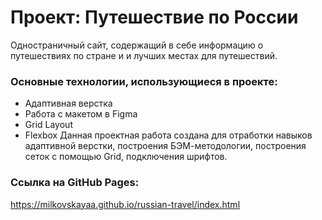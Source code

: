 # Проект: Путешествие по России
Одностраничный сайт, содержащий в себе информацию о путешествиях по стране и и лучших местах для путешествий.
### Основные технологии, использующиеся в проекте:
* Адаптивная верстка
* Работа с макетом в Figma
* Grid Layout
* Flexbox
Данная проектная работа создана для отработки навыков адаптивной верстки, построения БЭМ-методологии,
построения сеток с помощью Grid, подключения шрифтов.

### Ссылка на GitHub Pages:
https://milkovskayaa.github.io/russian-travel/index.html
